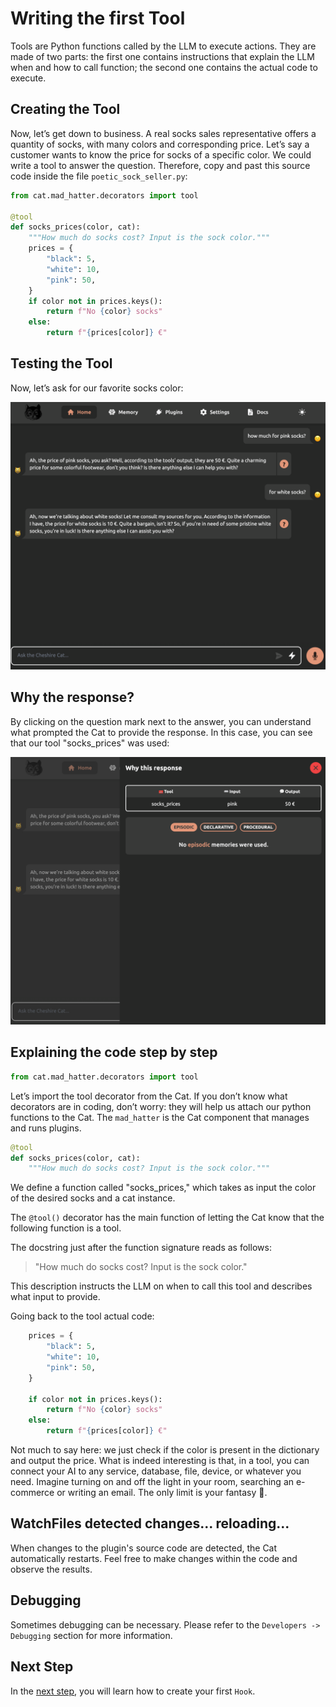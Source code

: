 # Writing the first Tool

Tools are Python functions called by the LLM to execute actions.
They are made of two parts: the first one contains instructions that explain the LLM when and how to call function; 
the second one contains the actual code to execute.

## Creating the Tool
Now, let’s get down to business.
A real socks sales representative offers a quantity of socks, with many colors and corresponding price.
Let’s say a customer wants to know the price for socks of a specific color.
We could write a tool to answer the question.
Therefore, copy and past this source code inside the file `poetic_sock_seller.py`:

```python
from cat.mad_hatter.decorators import tool

@tool
def socks_prices(color, cat):
    """How much do socks cost? Input is the sock color."""
    prices = {
        "black": 5,
        "white": 10,
        "pink": 50,
    }
    if color not in prices.keys():
        return f"No {color} socks"
    else:
        return f"{prices[color]} €" 
```

## Testing the Tool
Now, let’s ask for our favorite socks color:

![Alt text](../assets/img/quickstart/write-tool/ask-price-socks.png)

## Why the response?
By clicking on the question mark next to the answer, you can understand what prompted the Cat to provide the response.
In this case, you can see that our tool "socks_prices" was used:

![Alt text](../assets/img/quickstart/write-tool/why-the-response.png)

## Explaining the code step by step
```python
from cat.mad_hatter.decorators import tool
```

Let’s import the tool decorator from the Cat. 
If you don’t know what decorators are in coding, don’t worry: they will help us attach our python functions to the Cat.
The `mad_hatter` is the Cat component that manages and runs plugins.

```python
@tool
def socks_prices(color, cat):
    """How much do socks cost? Input is the sock color."""
```

We define a function called "socks_prices," which takes as input the color of the desired socks and a cat instance.

The `@tool()` decorator has the main function of letting the Cat know that the following function is a tool.

The docstring just after the function signature reads as follows:

>"How much do socks cost? Input is the sock color."

This description instructs the LLM on when to call this tool and describes what input to provide.

Going back to the tool actual code:

```python
    prices = {
        "black": 5,
        "white": 10,
        "pink": 50,
    }

    if color not in prices.keys():
        return f"No {color} socks"
    else:
        return f"{prices[color]} €" 
```

Not much to say here: we just check if the color is present in the dictionary and output the price.
What is indeed interesting is that, in a tool, you can connect your AI to any service, database, file, device, or whatever you need.
Imagine turning on and off the light in your room, searching an e-commerce or writing an email.
The only limit is your fantasy 🙂.

## WatchFiles detected changes... reloading...

When changes to the plugin's source code are detected, the Cat automatically restarts.
Feel free to make changes within the code and observe the results.

## Debugging

Sometimes debugging can be necessary.
Please refer to the `Developers -> Debugging` section for more information.

## Next Step
In the [next step](./writing-hook.md), you will learn how to create your first `Hook`.